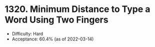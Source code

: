 # 1320. Minimum Distance to Type a Word Using Two Fingers
- Difficulty: Hard
- Acceptance: 60.4% (as of 2022-03-14)
